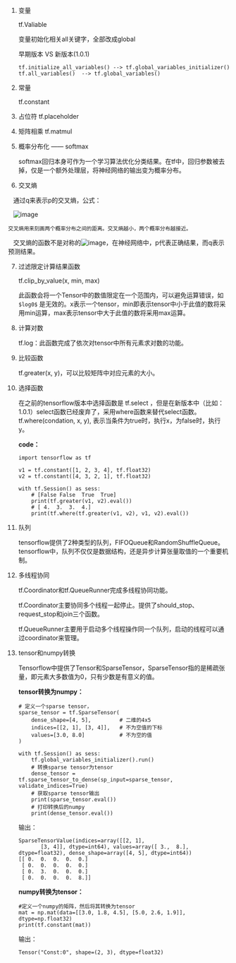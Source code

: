 
1. 变量
    
    tf.Valiable

    变量初始化相关all关键字，全部改成global
    
    早期版本 VS 新版本(1.0.1)
    ```
    tf.initialize_all_variables() --> tf.global_variables_initializer()
    tf.all_variables()  --> tf.global_variables()
    ```


2. 常量
    
    tf.constant

3. 占位符
    tf.placeholder

4. 矩阵相乘
    tf.matmul

5. 概率分布化 —— softmax
    
    softmax回归本身可作为一个学习算法优化分类结果。在tf中，回归参数被去掉，仅是一个额外处理层，将神经网络的输出变为概率分布。
    
6. 交叉熵
    
    通过q来表示p的交叉熵，公式：
    
    ![image](http://chart.googleapis.com/chart?cht=tx&chl=\Large%20H(p,q)=-%20\sum_%20x%20p(x)log%20q(x))
    
    
    交叉熵用来刻画两个概率分布之间的距离。交叉熵越小，两个概率分布越接近。
    
    交叉熵的函数不是对称的![image](http://chart.googleapis.com/chart?cht=tx&chl=\Large%20H(p,q)%20\neq%20H(q,p))，在神经网络中，p代表正确结果，而q表示预测结果。
    
7. 过滤限定计算结果函数

    tf.clip_by_value(x, min, max)
    
    此函数会将一个Tensor中的数值限定在一个范围内，可以避免运算错误，如 `$log0$` 是无效的。x表示一个tensor，min即表示tensor中小于此值的数将采用min运算，max表示tensor中大于此值的数将采用max运算。

8. 计算对数

    tf.log：此函数完成了依次对tensor中所有元素求对数的功能。
    
9. 比较函数
    
    tf.greater(x, y)，可以比较矩阵中对应元素的大小。
    
10. 选择函数
    
    在之前的tensorflow版本中选择函数是 tf.select ，但是在新版本中（比如：1.0.1）select函数已经废弃了，采用where函数来替代select函数。tf.where(condation, x, y),
表示当条件为true时，执行x，为false时，执行y。

    **code：**
    
    ```
    import tensorflow as tf
    
    v1 = tf.constant([1, 2, 3, 4], tf.float32)
    v2 = tf.constant([4, 3, 2, 1], tf.float32)
    
    with tf.Session() as sess:
        # [False False  True  True]
        print(tf.greater(v1, v2).eval())
        # [ 4.  3.  3.  4.]
        print(tf.where(tf.greater(v1, v2), v1, v2).eval())
    ```

11. 队列

    tensorflow提供了2种类型的队列，FIFOQueue和RandomShuffleQueue。tensorflow中，队列不仅仅是数据结构，还是异步计算张量取值的一个重要机制。

12. 多线程协同

    tf.Coordinator和tf.QueueRunner完成多线程协同功能。
    
    tf.Coordinator主要协同多个线程一起停止。提供了should_stop、request_stop和join三个函数。
    
    tf.QueueRunner主要用于启动多个线程操作同一个队列，启动的线程可以通过coordinator来管理。

13. tensor和numpy转换

    Tensorflow中提供了Tensor和SparseTensor，SparseTensor指的是稀疏张量，即元素大多数值为0，只有少数是有意义的值。
    
    **tensor转换为numpy：**

    ```
    # 定义一个sparse tensor， 
    sparse_tensor = tf.SparseTensor(
        dense_shape=[4, 5],         # 二维的4x5
        indices=[[2, 1], [3, 4]],   # 不为空值的下标
        values=[3.0, 8.0]           # 不为空的值
    )
    
    with tf.Session() as sess:
        tf.global_variables_initializer().run()
        # 转换sparse tensor为tensor
        dense_tensor = tf.sparse_tensor_to_dense(sp_input=sparse_tensor, validate_indices=True)
        # 获取sparse tensor输出
        print(sparse_tensor.eval())
        # 打印转换后的numpy
        print(dense_tensor.eval())
    ```
    输出：

    ```
    SparseTensorValue(indices=array([[2, 1],
           [3, 4]], dtype=int64), values=array([ 3.,  8.], dtype=float32), dense_shape=array([4, 5], dtype=int64))
    [[ 0.  0.  0.  0.  0.]
     [ 0.  0.  0.  0.  0.]
     [ 0.  3.  0.  0.  0.]
     [ 0.  0.  0.  0.  8.]]
    ```
    **numpy转换为tensor：**
    
    ```
    #定义一个numpy的矩阵，然后将其转换为tensor
    mat = np.mat(data=[[3.0, 1.8, 4.5], [5.0, 2.6, 1.9]], dtype=np.float32)
    print(tf.constant(mat))
    ```
    输出：
    
    ```
    Tensor("Const:0", shape=(2, 3), dtype=float32)
    ```

